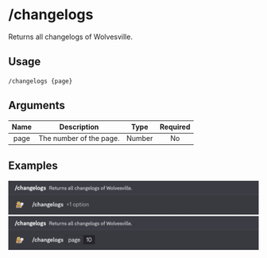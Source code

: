 # /changelogs

Returns all changelogs of Wolvesville.

## Usage

```
/changelogs {page}
```

## Arguments

| Name | Description             | Type   | Required |
| :--: | :---------------------: | :----: | :------: |
| page | The number of the page. | Number | No       |

## Examples

<img src="../_media/examples/changelogs-0.png" class="rounded-corners">\
<img src="../_media/examples/changelogs-1.png" class="rounded-corners">